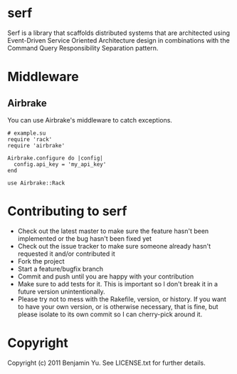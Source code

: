 serf
====

Serf is a library that scaffolds distributed systems that are architected using
Event-Driven Service Oriented Architecture design in combinations with
the Command Query Responsibility Separation pattern.

Middleware
==========

Airbrake
--------

You can use Airbrake's middleware to catch exceptions.

    # example.su
    require 'rack'
    require 'airbrake'

    Airbrake.configure do |config|
      config.api_key = 'my_api_key'
    end

    use Airbrake::Rack


Contributing to serf
====================

* Check out the latest master to make sure the feature hasn't been implemented or the bug hasn't been fixed yet
* Check out the issue tracker to make sure someone already hasn't requested it and/or contributed it
* Fork the project
* Start a feature/bugfix branch
* Commit and push until you are happy with your contribution
* Make sure to add tests for it. This is important so I don't break it in a future version unintentionally.
* Please try not to mess with the Rakefile, version, or history. If you want to have your own version, or is otherwise necessary, that is fine, but please isolate to its own commit so I can cherry-pick around it.


Copyright
=========

Copyright (c) 2011 Benjamin Yu. See LICENSE.txt for further details.

